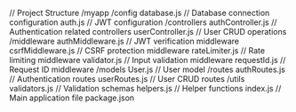 // Project Structure
/myapp
  /config
    database.js        // Database connection configuration
    auth.js            // JWT configuration
  /controllers
    authController.js  // Authentication related controllers
    userController.js  // User CRUD operations
  /middleware
    authMiddleware.js  // JWT verification middleware
    csrfMiddleware.js  // CSRF protection middleware
    rateLimiter.js     // Rate limiting middleware
    validator.js       // Input validation middleware
    requestId.js       // Request ID middleware
  /models
    User.js            // User model
  /routes
    authRoutes.js      // Authentication routes
    userRoutes.js      // User CRUD routes
  /utils
    validators.js      // Validation schemas
    helpers.js         // Helper functions
  index.js            // Main application file
  package.json